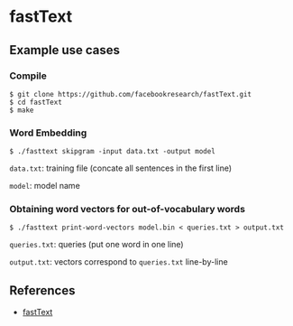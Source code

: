 # fastText

## Example use cases

### Compile

```shell
$ git clone https://github.com/facebookresearch/fastText.git
$ cd fastText
$ make
```

### Word Embedding

```shell
$ ./fasttext skipgram -input data.txt -output model
```

`data.txt`: training file (concate all sentences in the first line)

`model`: model name

### Obtaining word vectors for out-of-vocabulary words

```shell
$ ./fasttext print-word-vectors model.bin < queries.txt > output.txt
```

`queries.txt`: queries (put one word in one line)

`output.txt`: vectors correspond to `queries.txt` line-by-line

## References

* [fastText](https://github.com/facebookresearch/fastText)
